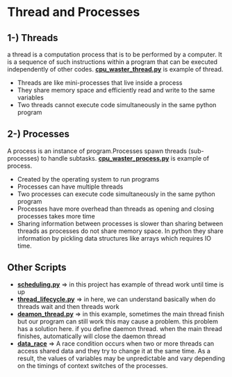 # Thread and Processes

## 1-) Threads
 a thread is a computation process that is to be performed by a computer. It is a sequence of such instructions within a program that can be executed independently of other codes.
[**cpu_waster_thread.py**](https://github.com/yunusaltuntas/Parallel_Programming/blob/main/Treads%20and%20Processes/cpu_waster_thread.py) is example of thread.
 - Threads are like mini-processes that live inside a process
 - They share memory space and efficiently read and write to the same variables
 - Two threads cannot execute code simultaneously in the same python program

 
## 2-) Processes
 A process is an instance of program.Processes spawn threads (sub-processes) to handle subtasks.
[**cpu_waster_process.py**](https://github.com/yunusaltuntas/Parallel_Programming/blob/main/Treads%20and%20Processes/cpu_waster_process.py)  is example of process.
 - Created by the operating system to run programs
 - Processes can have multiple threads
 - Two processes can execute code simultaneously in the same python program
 - Processes have more overhead than threads as opening and closing processes takes more time
 - Sharing information between processes is slower than sharing between threads as processes do not share memory space. In python they share information by pickling data structures like arrays which requires IO time.

## Other Scripts
- [**scheduling.py**]() => in this project has example of thread work until time is up
- [**thread_lifecycle.py**]() => in here, we can understand basically when do threads wait and then threads work
- [**deamon_thread.py**]() => in this example, sometimes the main thread finish but our program can still work this may cause a problem. this problem has a solution here. 
if you define daemon thread. when the main thread finishes, automatically will close the daemon thread
- [**data_race**]() => A race condition occurs when two or more threads can access shared data and they try to change it at the same time. As a result, the values of variables may be unpredictable and vary depending on the timings of context switches of the processes.